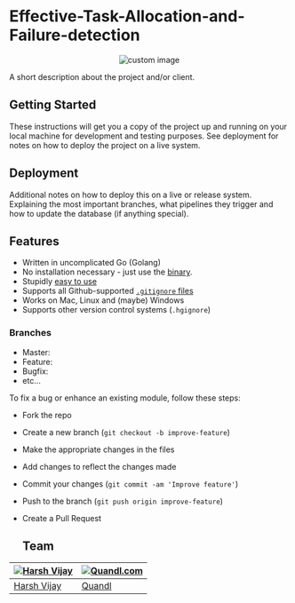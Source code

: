 # Effective-Task-Allocation-and-Failure-detection
<p align="center">
  <img src="https://encrypted-tbn0.gstatic.com/images?q=tbn:ANd9GcTSZHOlHyt5jVsL6IZ-ydu7UUSdUmY4srCnp_9EwqmmQgI93hvVfw_PuB4eGClDJmM5RjE&usqp=CAU" alt="custom image"/>
</p>
A short description about the project and/or client.

## Getting Started

These instructions will get you a copy of the project up and running on your local machine for development and testing purposes. See deployment for notes on how to deploy the project on a live system.

## Deployment

Additional notes on how to deploy this on a live or release system. Explaining the most important branches, what pipelines they trigger and how to update the database (if anything special).

## Features

- Written in uncomplicated Go (Golang)
- No installation necessary - just use the [binary](https://github.com/karan/joe#installation).
- Stupidly [easy to use](https://github.com/karan/joe#usage)
- Supports all Github-supported [`.gitignore` files](https://github.com/karan/joe#list-all-available-files)
- Works on Mac, Linux and (maybe) Windows
- Supports other version control systems (`.hgignore`)

### Branches

* Master:
* Feature:
* Bugfix:
* etc...

To fix a bug or enhance an existing module, follow these steps:

- Fork the repo
- Create a new branch (`git checkout -b improve-feature`)
- Make the appropriate changes in the files
- Add changes to reflect the changes made
- Commit your changes (`git commit -am 'Improve feature'`)
- Push to the branch (`git push origin improve-feature`)
- Create a Pull Request

  ## Team

[![Harsh Vijay](https://avatars1.githubusercontent.com/u/12688534?v=3&s=144)](https://github.com/iharsh234)  | [![Quandl.com](https://github.com/iharsh234/WebApp/blob/master/images/quandl.jpg)](https://www.quandl.com/)
---|---
[Harsh Vijay ](https://github.com/iharsh234) |[Quandl](https://www.quandl.com)

